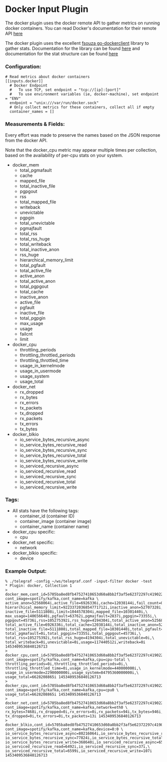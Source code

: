 # Docker Input Plugin

The docker plugin uses the docker remote API to gather metrics on running
docker containers. You can read Docker's documentation for their remote API
[here](https://docs.docker.com/engine/reference/api/docker_remote_api_v1.20/#get-container-stats-based-on-resource-usage)

The docker plugin uses the excellent
[fsouza go-dockerclient](https://github.com/fsouza/go-dockerclient) library to
gather stats. Documentation for the library can be found
[here](https://godoc.org/github.com/fsouza/go-dockerclient) and documentation
for the stat structure can be found
[here](https://godoc.org/github.com/fsouza/go-dockerclient#Stats)

### Configuration:

```
# Read metrics about docker containers
[[inputs.docker]]
  # Docker Endpoint
  #   To use TCP, set endpoint = "tcp://[ip]:[port]"
  #   To use environment variables (ie, docker-machine), set endpoint = "ENV"
  endpoint = "unix:///var/run/docker.sock"
  # Only collect metrics for these containers, collect all if empty
  container_names = []
```

### Measurements & Fields:

Every effort was made to preserve the names based on the JSON response from the
docker API.

Note that the docker_cpu metric may appear multiple times per collection, based
on the availability of per-cpu stats on your system.

- docker_mem
    - total_pgmafault
    - cache
    - mapped_file
    - total_inactive_file
    - pgpgout
    - rss
    - total_mapped_file
    - writeback
    - unevictable
    - pgpgin
    - total_unevictable
    - pgmajfault
    - total_rss
    - total_rss_huge
    - total_writeback
    - total_inactive_anon
    - rss_huge
    - hierarchical_memory_limit
    - total_pgfault
    - total_active_file
    - active_anon
    - total_active_anon
    - total_pgpgout
    - total_cache
    - inactive_anon
    - active_file
    - pgfault
    - inactive_file
    - total_pgpgin
    - max_usage
    - usage
    - failcnt
    - limit
- docker_cpu
    - throttling_periods
    - throttling_throttled_periods
    - throttling_throttled_time
    - usage_in_kernelmode
    - usage_in_usermode
    - usage_system
    - usage_total
- docker_net
    - rx_dropped
    - rx_bytes
    - rx_errors
    - tx_packets
    - tx_dropped
    - rx_packets
    - tx_errors
    - tx_bytes
- docker_blkio
    - io_service_bytes_recursive_async
    - io_service_bytes_recursive_read
    - io_service_bytes_recursive_sync
    - io_service_bytes_recursive_total
    - io_service_bytes_recursive_write
    - io_serviced_recursive_async
    - io_serviced_recursive_read
    - io_serviced_recursive_sync
    - io_serviced_recursive_total
    - io_serviced_recursive_write

### Tags:

- All stats have the following tags:
    - container_id (container ID)
    - container_image (container image)
    - container_name (container name)
- docker_cpu specific:
    - cpu
- docker_net specific:
    - network
- docker_blkio specific:
    - device

### Example Output:

```
% ./telegraf -config ~/ws/telegraf.conf -input-filter docker -test
* Plugin: docker, Collection 1
> docker_mem,cont_id=5705ba8ed8fb47527410653d60a8bb2f3af5e62372297c419022a3cc6d45d848,\
cont_image=spotify/kafka,cont_name=kafka \
active_anon=52568064i,active_file=6926336i,cache=12038144i,fail_count=0i,\
hierarchical_memory_limit=9223372036854771712i,inactive_anon=52707328i,\
inactive_file=5111808i,limit=1044578304i,mapped_file=10301440i,\
max_usage=140656640i,pgfault=63762i,pgmajfault=2837i,pgpgin=73355i,\
pgpgout=45736i,rss=105275392i,rss_huge=4194304i,total_active_anon=52568064i,\
total_active_file=6926336i,total_cache=12038144i,total_inactive_anon=52707328i,\
total_inactive_file=5111808i,total_mapped_file=10301440i,total_pgfault=63762i,\
total_pgmafault=0i,total_pgpgin=73355i,total_pgpgout=45736i,\
total_rss=105275392i,total_rss_huge=4194304i,total_unevictable=0i,\
total_writeback=0i,unevictable=0i,usage=117440512i,writeback=0i 1453409536840126713
> docker_cpu,cont_id=5705ba8ed8fb47527410653d60a8bb2f3af5e62372297c419022a3cc6d45d848,\
cont_image=spotify/kafka,cont_name=kafka,cpu=cpu-total \
throttling_periods=0i,throttling_throttled_periods=0i,\
throttling_throttled_time=0i,usage_in_kernelmode=440000000i,\
usage_in_usermode=2290000000i,usage_system=84795360000000i,\
usage_total=6628208865i 1453409536840126713
> docker_cpu,cont_id=5705ba8ed8fb47527410653d60a8bb2f3af5e62372297c419022a3cc6d45d848,\
cont_image=spotify/kafka,cont_name=kafka,cpu=cpu0 \
usage_total=6628208865i 1453409536840126713
> docker_net,cont_id=5705ba8ed8fb47527410653d60a8bb2f3af5e62372297c419022a3cc6d45d848,\
cont_image=spotify/kafka,cont_name=kafka,network=eth0 \
rx_bytes=7468i,rx_dropped=0i,rx_errors=0i,rx_packets=94i,tx_bytes=946i,\
tx_dropped=0i,tx_errors=0i,tx_packets=13i 1453409536840126713
> docker_blkio,cont_id=5705ba8ed8fb47527410653d60a8bb2f3af5e62372297c419022a3cc6d45d848,\
cont_image=spotify/kafka,cont_name=kafka,device=8:0 \
io_service_bytes_recursive_async=80216064i,io_service_bytes_recursive_read=79925248i,\
io_service_bytes_recursive_sync=77824i,io_service_bytes_recursive_total=80293888i,\
io_service_bytes_recursive_write=368640i,io_serviced_recursive_async=6562i,\
io_serviced_recursive_read=6492i,io_serviced_recursive_sync=37i,\
io_serviced_recursive_total=6599i,io_serviced_recursive_write=107i 1453409536840126713
```
